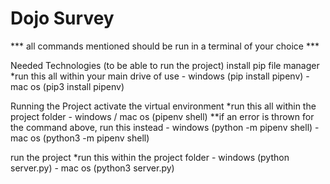 # Dojo Survey

*** all commands mentioned should be run in a terminal of your choice ***

Needed Technologies (to be able to run the project)
  install pip file manager
  *run this all within your main drive of use
    - windows (pip install pipenv)
    - mac os (pip3 install pipenv)

Running the Project
  activate the virtual environment
  *run this all within the project folder
    - windows / mac os (pipenv shell)
  **if an error is thrown for the command above, run this instead
    - windows (python -m pipenv shell)
    - mac os (python3 -m pipenv shell)
    
  run the project
  *run this within the project folder
    - windows (python server.py)
    - mac os (python3 server.py)